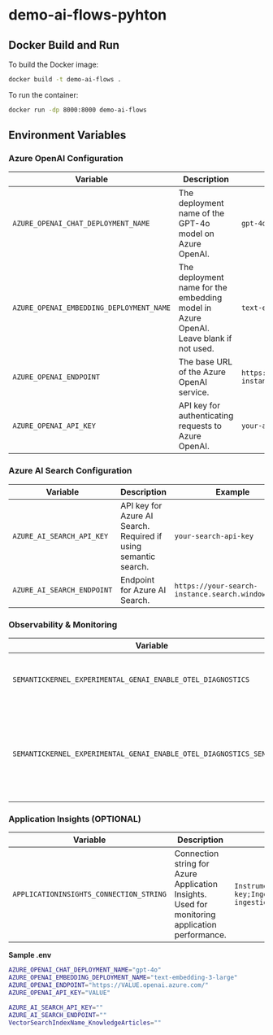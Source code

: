 # demo-ai-flows-pyhton

## Docker Build and Run

To build the Docker image:
```bash
docker build -t demo-ai-flows .
```

To run the container:
```bash
docker run -dp 8000:8000 demo-ai-flows
```

## Environment Variables

### **Azure OpenAI Configuration**
| Variable | Description | Example |
|----------|------------|---------|
| `AZURE_OPENAI_CHAT_DEPLOYMENT_NAME` | The deployment name of the GPT-4o model on Azure OpenAI. | `gpt-4o` |
| `AZURE_OPENAI_EMBEDDING_DEPLOYMENT_NAME` | The deployment name for the embedding model in Azure OpenAI. Leave blank if not used. | `text-embedding-ada-002` |
| `AZURE_OPENAI_ENDPOINT` | The base URL of the Azure OpenAI service. | `https://your-openai-instance.openai.azure.com/` |
| `AZURE_OPENAI_API_KEY` | API key for authenticating requests to Azure OpenAI. | `your-api-key` |

### **Azure AI Search Configuration**
| Variable | Description | Example |
|----------|------------|---------|
| `AZURE_AI_SEARCH_API_KEY` | API key for Azure AI Search. Required if using semantic search. | `your-search-api-key` |
| `AZURE_AI_SEARCH_ENDPOINT` | Endpoint for Azure AI Search. | `https://your-search-instance.search.windows.net/` |

### **Observability & Monitoring**
| Variable | Description | Example |
|----------|------------|---------|
| `SEMANTICKERNEL_EXPERIMENTAL_GENAI_ENABLE_OTEL_DIAGNOSTICS` | Enables OpenTelemetry diagnostics for Semantic Kernel. | `true` |
| `SEMANTICKERNEL_EXPERIMENTAL_GENAI_ENABLE_OTEL_DIAGNOSTICS_SENSITIVE` | Enables sensitive telemetry logging for Semantic Kernel. Only enable this in secure environments. | `true` |

### **Application Insights (OPTIONAL)**
| Variable | Description | Example |
|----------|------------|---------|
| `APPLICATIONINSIGHTS_CONNECTION_STRING` | Connection string for Azure Application Insights. Used for monitoring application performance. | `InstrumentationKey=your-key;IngestionEndpoint=https://your-ingestion-endpoint/` |


**Sample .env**

```bash
AZURE_OPENAI_CHAT_DEPLOYMENT_NAME="gpt-4o"
AZURE_OPENAI_EMBEDDING_DEPLOYMENT_NAME="text-embedding-3-large"
AZURE_OPENAI_ENDPOINT="https://VALUE.openai.azure.com/"
AZURE_OPENAI_API_KEY="VALUE"

AZURE_AI_SEARCH_API_KEY=""
AZURE_AI_SEARCH_ENDPOINT=""
VectorSearchIndexName_KnowledgeArticles=""

```
